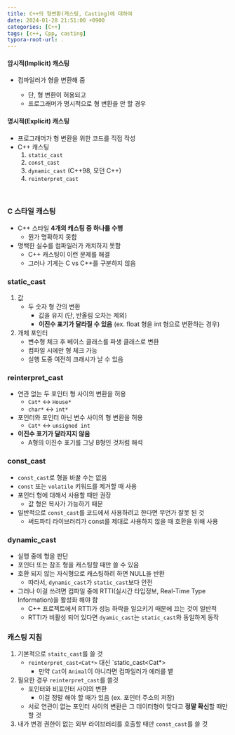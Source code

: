 ```yaml
---
title: C++의 형변환(캐스팅, Casting)에 대하여
date: 2024-01-28 21:51:00 +0900
categories: [C++]
tags: [c++, Cpp, casting]
typora-root-url: .
---
```




#### 암시적(Implicit) 캐스팅

- 컴파일러가 형을 변환해 줌

  - 단, 형 변환이 허용되고
  - 프로그래머가 명시적으로 형 변환을 안 할 경우

  

#### 명시적(Explicit) 캐스팅

- 프로그래머가 형 변환을 위한 코드를 직접 작성
- C++ 캐스팅
  1. `static_cast`
  2. `const_cast`
  3. `dynamic_cast` (C++98, 모던 C++)
  4. `reinterpret_cast`

​	

### C 스타일 캐스팅

- C++ 스타일 **4개의 캐스팅 중 하나를 수행**
  - 뭔가 명확하지 못함
- 명백한 실수를 컴파일러가 캐치하지 못함
  - C++ 캐스팅이 이런 문제를 해결
  - 그러나 기계는 C vs C++를 구분하지 않음



### static_cast

1. 값
   - 두 숫자 형 간의 변환
     - 값을 유지 (단, 반올림 오차는 제외)
     - **이진수 표기가 달라질 수 있음** (ex. float 형을 int 형으로 변환하는 경우)
2. 개체 포인터
   - 변수형 체크 후 베이스 클래스를 파생 클래스로 변환
   - 컴파일 시에만 형 체크 가능
   - 실행 도중 여전히 크래시가 날 수 있음



### reinterpret_cast

- 연관 없는 두 포인터 형 사이의 변환을 허용
  - `Cat*` <-> `House*`
  - `char*` <-> `int*`
- 포인터와 포인터 아닌 변수 사이의 형 변환을 허용
  - `Cat*` <-> `unsigned int`
- **이진수 표기가 달라지지 않음**
  - A형의 이진수 표기를 그냥 B형인 것처럼 해석



### const_cast

- `const_cast`로 형을 바꿀 수는 없음
- `const` 또는 `volatile` 키워드를 제거할 때 사용
- 포인터 형에 대해서 사용할 때만 권장
  - 값 형은 복사가 가능하기 때문
- 일반적으로 `const_cast`를 코드에서 사용하려고 한다면 무언가 잘못 된 것
  - 써드파티 라이브러리가 const를 제대로 사용하지 않을 때 호환을 위해 사용



### dynamic_cast

- 실행 중에 형을 판단
- 포인터 또는 참조 형을 캐스팅할 때만 쓸 수 있음
- 호환 되지 않는 자식형으로 캐스팅하려 하면 NULL을 반환
  - 따라서, `dynamic_cast`가 `static_cast`보다 안전
- 그러나 이걸 쓰려면 컴파일 중에 RTTI(실시간 타입정보, Real-Time Type Information)을 활성화 해야 함
  - C++ 프로젝트에서 RTTI가 성능 하락을 일으키기 때문에 끄는 것이 일반적
  - RTTI가 비활성 되어 있다면 `dyamic_cast`는 `static_cast`와 동일하게 동작



### 캐스팅 지침

1. 기본적으로 `staitc_cast`를 쓸 것
   - `reinterpret_cast<Cat*>` 대신 `static_cast<Cat*>
     - 만약 `Cat`이 `Animal`이 아니라면 컴파일러가 에러를 뱉
2. 필요한 경우 `reinterpret_cast`를 쓸것
   - 포인터와 비포인터 사이의 변환
     - 이걸 정말 해야 할 때가 있음 (ex. 포인터 주소의 저장)
   - 서로 연관이 없는 포인터 사이의 변환은 그 데이터형이 맞다고 **정말 확신**할 때만 할 것
3. 내가 변경 권한이 없는 외부 라이브러리를 호출할 때만 `const_cast`를 쓸 것
